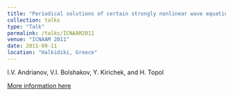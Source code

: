 ```yaml
---
title: "Periodical solutions of certain strongly nonlinear wave equations"
collection: talks
type: "Talk"
permalink: /talks/ICNAAM2011
venue: "ICNAAM 2011"
date: 2011-09-11
location: "Halkidiki, Greece"
---
```


I.V. Andrianov, V.I. Bolshakov, Y. Kirichek, and H. Topol

[More information here](http://www.icnaam.org/icnaam_2011/)









